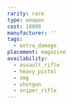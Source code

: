 ```yaml
---
rarity: rare
type: weapon
cost: 18000
manufacturer: ''
tags:
  - extra_damage
placement: magazine
availability:
  - assault_rifle
  - heavy_pistol
  - smg
  - shotgun
  - sniper_rifle
---
```

